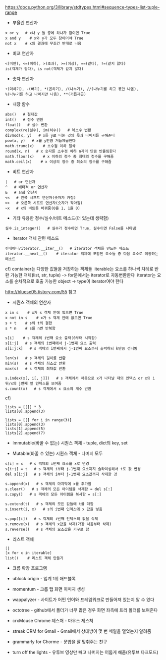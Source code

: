 

https://docs.python.org/3/library/stdtypes.html#sequence-types-list-tuple-range

* 부울린 연산자 

```
x or y   # x나 y 둘 중에 하나가 참이면 True
x and y    # x와 y가 모두 참이어야 True
not x    # x의 결과에 무조건 반대로 나옴
```



* 비교 연산자

```
<(미만), <=(이하), >(초과), >=(이상), ==(같다), !=(같지 않다)
is(객체가 같다), is not(객체가 같지 않다)
```



* 숫자 연산자

```
+(더하기), -(빼기), *(곱하기), /(나누기), //(나누기를 하고 몫만 나옴),
%(나누기를 하고 나머지만 나옴), **(거듭제곱)
```



* 내장 함수

```
abs()   # 절대값
int()   # 정수 변환
float()   # 실수 변환
complex(re(실수), im(허수))   # 복소수 변환
divmod(x, y)   # x를 y로 나눈 것의 몫과 나머지를 구해준다
pow(x, y)   # x를 y만큼 거듭제곱한다
math.trunc(x)    # 소수점 이하 절삭
round(x, n)   # x 숫자를 소수점 이하 n자리 만큼 반올림한다
math.floor(x)    # x 이하의 정수 중 최대의 정수를 구해줌
math.ceil(x)    # x 이상의 정수 중 최소의 정수를 구해줌
```



* 비트 연산자

```
|   # or 연산자
^   # 배타적 or 연산자
&   # and 연산자
<<   # 왼쪽 시프트 연산자(숫자가 커짐)
>>   # 오른쪽 시프트 연산자(숫자가 작아짐)
~x   # x의 비트를 바꿔줌(0을 1, 1을 0)
```



* 기타 유용한 정수/실수/비트 메소드(더 있는데 생략함)

```
실수.is_integer()   # 실수가 정수이면 True, 실수이면 False를 나타냄
```



* Iterator 객체 관련 메소드

```
컨테이너/iterator.__iter__()   # iterator 객체를 만드는 메소드
iterator.__next__()    # iterator 객체에 포함된 요소들 중 다음 요소로 이동하는 메소드
```



cf) container는 다양한 값들을 저장하는 객체들
​     iterable는 요소를 하나씩 차례로 반환 가능한 객체(list, str, tuple) -> for문에서는 iterator로 자동변환한다
​     iterator는 요소를 순차적으로 호출 가능한 object -> type이 iterator여야 한다

http://bluese05.tistory.com/55 참고



* 시퀀스 객체의 연산자

```
x in s    # x가 s 객체 안에 있으면 True
x not in s    # x가 s 객체 안에 없으면 True
s + t    # s와 t의 결합
s * n    # s를 n번 반복함

s[i]    # s 객체의 i번째 요소 출력(0부터 시작함)
s[i:j]   # s 객체의 i번째에서 j-1번째 요소 출력
s[i:j:k]   # s 객체의 i번째에서 j-1번째 요소까지 출력하되 k만큼 건너뜀

len(s)   # s 객체의 길이를 반환
min(s)   # s 객체의 최소값 반환
max(s)   # s 객체의 최대값 반환

s.index(x[, i[, j]])   # s 객체에서 처음으로 x가 나타날 때의 인덱스 or x의 i뒤/x의 j번째 앞 인덱스를 보여줌
s.count(x)   # s 객체에서 x 요소의 개수 반환
```



cf)

```
lists = [[]] * 3
lists[0].append(3)

lists = [[] for i in range(3)]
lists[0].append(3)
lists[1].append(5)
lists[2].append(7)
```



* Immutable(바꿀 수 없는) 시퀀스 객체 - tuple, dict의 key, set



* Mutable(바꿀 수 있는) 시퀀스 객체 - 나머지 모두

```
s[i] = x   # s 객체의 i번째 요소를 x로 변경
s[i:j] = t   # s 객체의 i부터 j-1번째 요소까지 슬라이싱해서 t로 값 변경
del s[i:j]   # s 객체의 i부터 j-1번째 요소값까지 삭제할 것

s.append(x)   # s 객체의 마지막에 x를 추가함
s.clear()   # s 객체의 모든 아이템을 삭제함 = del s[:]
s.copy()   # s 객체의 모든 아이템을 복사함 = s[:]

s.extend(t)   # s 객체의 모든 값들에 t를 더함
s.insert(i, x)   # s의 i번째 인덱스에 x 값을 넣음

s.pop([i])   # s 객체의 i번째 인덱스의 값을 삭제
s.remove(x)   # s 객체의 x값을 삭제(가장 처음부터 삭제)
s.reverse()   # s 객체의 요소값을 거꾸로 함
```



* 리스트 객체

```
[]
[x for x in iterable]
list()    # 리스트 객체 만들기
```



* 크롬 확장 프로그램

* ublock origin - 업계 1위 애드블록
* momentum - 크롬 탭 화면 이미지 생성
* wappalyzer - 사이트가 어떤 언어와 프레임워크로 만들어져 있는지 알 수 있다
* octotree - github에서 폴더가 너무 많은 경우 화면 좌측에 트리 폴더를 보여준다
* crxMouse Chrome 제스처 - 마우스 제스처
* streak CRM for Gmail - Gmail에서 상대방이 몇 번 메일을 열었는지 알려줌
* grammarly for Chorme - 문법을 잘 맞춰주는 친구
* turn off the lights - 유투브 영상만 빼고 나머지는 어둡게 해줌(유투브 다크모드)